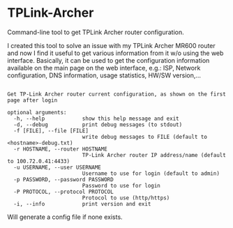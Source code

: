 # TPLink-Archer
Command-line tool to get TPLink Archer router configuration.

I created this tool to solve an issue with my TPLink Archer MR600 router and now I find it useful to
get various information from it w/o using the  web interface.
Basically, it can be used to get the configuration information available on the main page on the
web interface, e.g.: ISP, Network configuration, DNS information, usage statistics, HW/SW version,...

```usage: archer.py [-h] [-d] [-f [FILE]] [-r HOSTNAME] [-u USERNAME] [-p PASSWORD] [-P PROTOCOL] [-i]

Get TP-Link Archer router current configuration, as shown on the first page after login

optional arguments:
  -h, --help            show this help message and exit
  -d, --debug           print debug messages (to stdout)
  -f [FILE], --file [FILE]
                        write debug messages to FILE (default to <hostname>-debug.txt)
  -r HOSTNAME, --router HOSTNAME
                        TP-Link Archer router IP address/name (default to 100.72.0.41:4433)
  -u USERNAME, --user USERNAME
                        Username to use for login (default to admin)
  -p PASSWORD, --password PASSWORD
                        Password to use for login
  -P PROTOCOL, --protocol PROTOCOL
                        Protocol to use (http/https)
  -i, --info            print version and exit
```
Will generate a config file if none exists.

